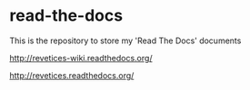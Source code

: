 read-the-docs
=============

This is the repository to store my 'Read The Docs' documents

http://revetices-wiki.readthedocs.org/

http://revetices.readthedocs.org/
